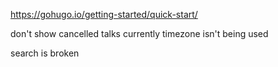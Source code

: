 https://gohugo.io/getting-started/quick-start/

don't show cancelled talks
currently timezone isn't being used

search is broken
